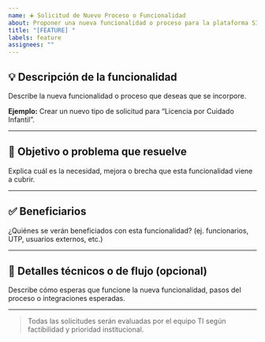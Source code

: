 ```yaml
---
name: ➕ Solicitud de Nuevo Proceso o Funcionalidad
about: Proponer una nueva funcionalidad o proceso para la plataforma SIMPLE
title: "[FEATURE] "
labels: feature
assignees: ""
---
```


## 💡 Descripción de la funcionalidad

Describe la nueva funcionalidad o proceso que deseas que se incorpore.

**Ejemplo:** Crear un nuevo tipo de solicitud para “Licencia por Cuidado Infantil”.

---

## 🎯 Objetivo o problema que resuelve

Explica cuál es la necesidad, mejora o brecha que esta funcionalidad viene a cubrir.

---

## ✅ Beneficiarios

¿Quiénes se verán beneficiados con esta funcionalidad? (ej. funcionarios, UTP, usuarios externos, etc.)

---

## 📐 Detalles técnicos o de flujo (opcional)

Describe cómo esperas que funcione la nueva funcionalidad, pasos del proceso o integraciones esperadas.

---

> Todas las solicitudes serán evaluadas por el equipo TI según factibilidad y prioridad institucional.
